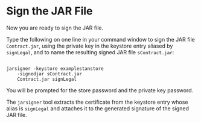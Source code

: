 
# Sign the JAR File

Now you are ready to sign the JAR file.

Type the following on one line in your command window to sign the JAR file `Contract.jar`, using the private key in the keystore entry aliased by `signLegal`, and to name the resulting signed JAR file `sContract.jar`:

```

jarsigner -keystore examplestanstore
    -signedjar sContract.jar
    Contract.jar signLegal

```

You will be prompted for the store password and the private key password.

The `jarsigner` tool extracts the certificate from the keystore entry whose alias is `signLegal` and attaches it to the generated signature of the signed JAR file.

